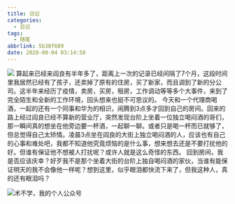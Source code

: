 ```yaml
---
title: 日记
categories:
  - 日记
tags:
  - 随笔
abbrlink: 5b38f689
date: 2020-08-04 03:14:58
---
```

![](http://img-upyun.kekeyu.top/20200804151955.png)
算起来已经来阎良有半年多了，距离上一次的记录已经间隔了7个月，这段时间里我居然已经有了孩子，还卖掉了原有的住房，买了新家，而且调到了新的分公司。这半年来经历了疫情，卖房，买房，租房，工作调动等等多个大事件，来到了完全陌生和全新的工作环境，回头想来也挺不可思议的。
今天和一个代理商喝酒，一起的还有一个同事和华为的相识，闹腾到3点多才回到自己的房间。回来的路上经过阎良已经不算新的营业厅，突然发现台阶上坐着一位独立喝闷酒的哥们，那一瞬间真的想坐在他旁边要一杯酒，一起聊一聊。或者只是喝一杯而已就够了，但总觉得自己太矫情。凌晨3点坐在阎良的大街上独立喝闷酒的人，应该也有自己的心事和难处吧，我都不知道他究竟烦恼的是什么事，想来想去还是不要打扰他的好。但谁有保证他不想被人打扰呢？或许人就是这么奇怪的东西。
回到房间，我是否应该庆幸？好歹我不是那个坐着大街的台阶上独自喝闷酒的家伙，当谁有能保证明天的我不会像他一样呢？想到这里，似乎眼泪都快流下来了，但我这种人，真的还有眼泪吗？
 <!-- more -->

![术不学，我的个人公众号](https://img-upyun.kekeyu.top/20200105002712.png-500)
